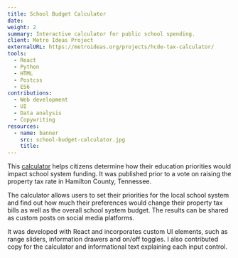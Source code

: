 ```yaml
---
title: School Budget Calculator
date:
weight: 2
summary: Interactive calculator for public school spending.
client: Metro Ideas Project
externalURL: https://metroideas.org/projects/hcde-tax-calculator/
tools:
  - React
  - Python
  - HTML
  - Postcss
  - ES6
contributions:
  - Web development
  - UI
  - Data analysis
  - Copywriting
resources:
  - name: banner
    src: school-budget-calculator.jpg
    title:
---
```


This [calculator](https://metroideas.org/projects/hcde-tax-calculator/#react-root) helps citizens determine how their education priorities would impact school system funding. It was published prior to a vote on raising the property tax rate in Hamilton County, Tennessee.

The calculator allows users to set their priorities for the local school system and find out how much their preferences would change their property tax bills as well as the overall school system budget. The results can be shared as custom posts on social media platforms.

It was developed with React and incorporates custom UI elements, such as range sliders, information drawers and on/off toggles. I also contributed copy for the calculator and informational text explaining each input control.

